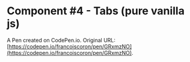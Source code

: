 # Component #4 - Tabs (pure vanilla js)

A Pen created on CodePen.io. Original URL: [https://codepen.io/francoiscoron/pen/GRxmzNO](https://codepen.io/francoiscoron/pen/GRxmzNO).

